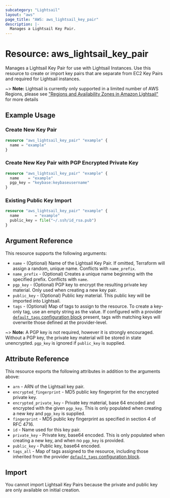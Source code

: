 ```yaml
---
subcategory: "Lightsail"
layout: "aws"
page_title: "AWS: aws_lightsail_key_pair"
description: |-
  Manages a Lightsail Key Pair.
---
```


# Resource: aws_lightsail_key_pair

Manages a Lightsail Key Pair for use with Lightsail Instances. Use this resource to create or import key pairs that are separate from EC2 Key Pairs and required for Lightsail instances.

~> **Note:** Lightsail is currently only supported in a limited number of AWS Regions, please see ["Regions and Availability Zones in Amazon Lightsail"](https://lightsail.aws.amazon.com/ls/docs/overview/article/understanding-regions-and-availability-zones-in-amazon-lightsail) for more details

## Example Usage

### Create New Key Pair

```terraform
resource "aws_lightsail_key_pair" "example" {
  name = "example"
}
```

### Create New Key Pair with PGP Encrypted Private Key

```terraform
resource "aws_lightsail_key_pair" "example" {
  name    = "example"
  pgp_key = "keybase:keybaseusername"
}
```

### Existing Public Key Import

```terraform
resource "aws_lightsail_key_pair" "example" {
  name       = "example"
  public_key = file("~/.ssh/id_rsa.pub")
}
```

## Argument Reference

This resource supports the following arguments:

* `name` - (Optional) Name of the Lightsail Key Pair. If omitted, Terraform will assign a random, unique name. Conflicts with `name_prefix`.
* `name_prefix` - (Optional) Creates a unique name beginning with the specified prefix. Conflicts with `name`.
* `pgp_key` - (Optional) PGP key to encrypt the resulting private key material. Only used when creating a new key pair.
* `public_key` - (Optional) Public key material. This public key will be imported into Lightsail.
* `tags` - (Optional) Map of tags to assign to the resource. To create a key-only tag, use an empty string as the value. If configured with a provider [`default_tags` configuration block](https://registry.terraform.io/providers/hashicorp/aws/latest/docs#default_tags-configuration-block) present, tags with matching keys will overwrite those defined at the provider-level.

~> **Note:** A PGP key is not required, however it is strongly encouraged. Without a PGP key, the private key material will be stored in state unencrypted. `pgp_key` is ignored if `public_key` is supplied.

## Attribute Reference

This resource exports the following attributes in addition to the arguments above:

* `arn` - ARN of the Lightsail key pair.
* `encrypted_fingerprint` - MD5 public key fingerprint for the encrypted private key.
* `encrypted_private_key` - Private key material, base 64 encoded and encrypted with the given `pgp_key`. This is only populated when creating a new key and `pgp_key` is supplied.
* `fingerprint` - MD5 public key fingerprint as specified in section 4 of RFC 4716.
* `id` - Name used for this key pair.
* `private_key` - Private key, base64 encoded. This is only populated when creating a new key, and when no `pgp_key` is provided.
* `public_key` - Public key, base64 encoded.
* `tags_all` - Map of tags assigned to the resource, including those inherited from the provider [`default_tags` configuration block](https://registry.terraform.io/providers/hashicorp/aws/latest/docs#default_tags-configuration-block).

## Import

You cannot import Lightsail Key Pairs because the private and public key are only available on initial creation.
